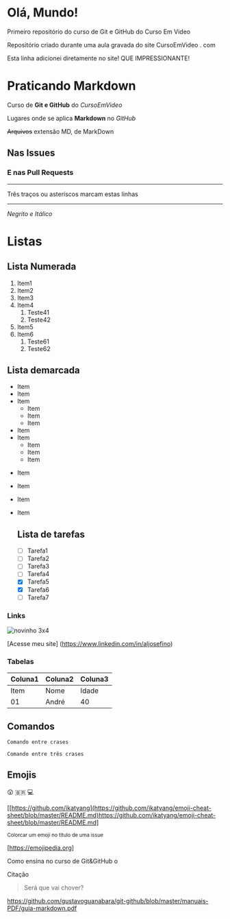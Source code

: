 # Olá, Mundo!
 Primeiro repositório do curso de Git e GitHub do Curso Em Video

Repositório criado durante uma aula gravada do site CursoEmVideo . com

Esta linha adicionei diretamente no site! QUE IMPRESSIONANTE!

# Praticando Markdown

Curso de **Git e GitHub** do *CursoEmVideo* 

Lugares onde se aplica __Markdown__ no _GitHub_

~~Arquivos~~ extensão MD, de MarkDown
## Nas Issues
###  E nas Pull Requests

---
Três traços ou asteríscos marcam estas linhas

***

_*Negrito e Itálico*_


# Listas

## Lista Numerada

1. Item1
2. Item2
3. Item3
4. Item4
   1. Teste41
   2. Teste42
5. Item5
6. Item6
   1. Teste61
   2. Teste62

## Lista demarcada

* Item
* Item
* Item
   * Item
   * Item
   * Item
* Item
* Item
   * Item
   * Item
   * Item
 
 - Item
 - Item
 - Item
 - Item

   ## Lista de tarefas

   - [ ] Tarefa1
   - [ ] Tarefa2
   - [ ] Tarefa3
   - [ ] Tarefa4
   - [x] Tarefa5
   - [x] Tarefa6
   - [ ] Tarefa7

### Links

![novinho 3x4](https://github.com/ALJosefino/OlaMundo/assets/63529038/dada14d4-aa32-4cf6-a59d-f64525ba2992)

[Acesse meu site] (https://www.linkedin.com/in/aljosefino)

### Tabelas

Coluna1 | Coluna2 | Coluna3
---|---|---
Item | Nome| Idade
01 | André | 40

## Comandos

`Comando entre crases`
```
Comando entre três crases
```
## Emojis

😲 🇧🇷 💻

[[https://github.com/ikatyang](https://github.com/ikatyang/emoji-cheat-sheet/blob/master/README.md)https://github.com/ikatyang/emoji-cheat-sheet/blob/master/README.md]

<sup>Colorcar um emoji no título de uma issue</sup>

[https://emojipedia.org]

Como ensina no curso de Git&GitHub o 

Citação
> Será que vai chover?

https://github.com/gustavoguanabara/git-github/blob/master/manuais-PDF/guia-markdown.pdf
